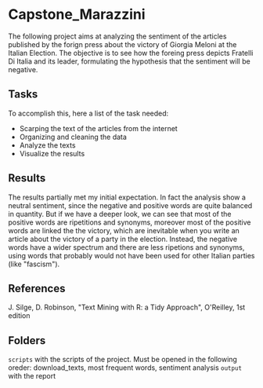 # Capstone_Marazzini
The following project aims at analyzing the sentiment of the articles published by the forign press about the victory of Giorgia Meloni at the Italian Election. The objective is to see how the foreing press depicts Fratelli Di Italia and its leader, formulating the hypothesis that the sentiment will be negative.

## Tasks
To accomplish this, here a list of the task needed:
- Scarping the text of the articles from the internet
- Organizing and cleaning the data
- Analyze the texts
- Visualize the results

## Results
The results partially met my initial expectation. In fact the analysis show a neutral sentiment, since the negative and positive words are quite balanced in quantity. But if we have a deeper look, we can see that most of the positive words are ripetitions and synonyms, moreover most of the positive words are linked the the victory, which are inevitable when you write an article about the victory of a party in the election. Instead, the negative words have a wider spectrum and there are less ripetions and synonyms, using words that probably would not have been used for other Italian parties (like "fascism").

## References
J. Silge, D. Robinson, "Text Mining with R: a Tidy Approach", O'Reilley, 1st edition

## Folders
`scripts` with the scripts of the project. Must be opened in the following oreder: download_texts, most frequent words, sentiment analysis
`output` with the report
